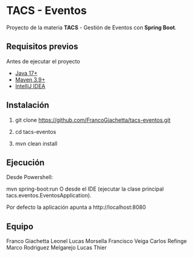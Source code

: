 # TACS - Eventos

Proyecto de la materia **TACS** - Gestión de Eventos con **Spring Boot**.

## Requisitos previos

Antes de ejecutar el proyecto

- [Java 17+](https://jdk.java.net/java-se-ri/17-MR1)
- [Maven 3.9+](https://maven.apache.org/)
- [IntelliJ IDEA](https://www.jetbrains.com/idea/)

##  Instalación

1. git clone https://github.com/FrancoGiachetta/tacs-eventos.git

2. cd tacs-eventos

3. mvn clean install

## Ejecución
Desde Powershell:

mvn spring-boot:run
O desde el IDE (ejecutar la clase principal tacs.eventos.EventosApplication).

Por defecto la aplicación apunta a
http://localhost:8080

## Equipo
Franco Giachetta
Leonel Lucas Morsella
Francisco Veiga
Carlos Refinge
Marco Rodriguez Melgarejo
Lucas Thier
